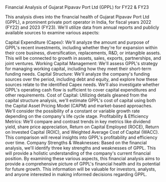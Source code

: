Financial Analysis of Gujarat Pipavav Port Ltd (GPPL) for FY22 & FY23

This analysis dives into the financial health of Gujarat Pipavav Port Ltd (GPPL), a prominent private port operator in India, for fiscal years 2022 (FY22) and 2023 (FY23). We'll utilize data from annual reports and publicly available sources to examine various aspects:

Capital Expenditure (Capex): We'll analyze the amount and purpose of GPPL's recent investments, including whether they're for expansion within their core business, diversification, replacements, R&D, or intangible assets. This will be connected to growth in assets, sales, exports, partnerships, and joint ventures.
Working Capital Management: We'll assess GPPL's strategy for managing working capital, including how they meet their short-term funding needs.
Capital Structure: We'll analyze the company's funding sources over the period, including debt and equity, and explore how these sources relate to the identified Capex needs. We'll also investigate whether GPPL's operating cash flow is sufficient to cover capital expenditures and other requirements.
Cost of Capital: Utilizing details gleaned from the capital structure analysis, we'll estimate GPPL's cost of capital using both the Capital Asset Pricing Model (CAPM) and market-based approaches. We'll consider the possibility of a constant or variable growth rate depending on the company's life cycle stage.
Profitability & Efficiency Metrics: We'll compare and contrast trends in key metrics like dividend yield, share price appreciation, Return on Capital Employed (ROCE), Return on Invested Capital (ROIC), and Weighted Average Cost of Capital (WACC). This comparison will reveal insights into GPPL's profitability and efficiency over time.
Company Strengths & Weaknesses: Based on the financial analysis, we'll identify three key strengths and weaknesses of GPPL. This will provide a holistic understanding of the company's current financial position.
By examining these various aspects, this financial analysis aims to provide a comprehensive picture of GPPL's financial health and its potential for future growth. This information will be valuable for investors, analysts, and anyone interested in making informed decisions regarding GPPL.
